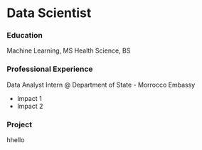 # Data Scientist

### Education 
Machine Learning, MS
Health Science, BS

### Professional Experience 
Data Analyst Intern @ Department of State - Morrocco Embassy 
- Impact 1 
- Impact 2

### Project 
hhello
